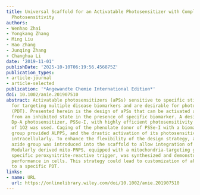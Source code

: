 ```yaml
---
title: Universal Scaffold for an Activatable Photosensitizer with Completely Inhibited
  Photosensitivity
authors:
- Wenhao Zhai
- Yongkang Zhang
- Ming Liu
- Hao Zhang
- Junqing Zhang
- Changhua Li
date: '2019-11-01'
publishDate: '2025-10-10T06:19:56.456875Z'
publication_types:
- article-journal
- article-selected
publication: '*Angewandte Chemie International Edition*'
doi: 10.1002/anie.201907510
abstract: Activatable photosensitizers (aPSs) sensitive to specific stimuli hold potential
  for targeting multiple disease biomarkers and are desirable for photodynamic therapy
  (PDT). Presented herein is the design of aPSs that can be activated and fully recover
  from an inhibited state in the presence of specific biomarker. A designed long-wavelength
  Dp-A photosensitizer, PSSe-I, with highly efficient photosensitivity for generation
  of 1O2 was used. Caging of the phenolate donor of PSSe-I with a biomarker-sensitive
  group provided ALPPS, and the drastic activation of its photosensitivity was demonstrated
  intracellularly. To enhance the flexibility of the design strategy, a clickable
  azide group was introduced into the scaffold to allow integration of more functionality.
  Modularly derived mito-PNPS, equipped with a mitochondria-targeting group and a
  specific peroxynitrite-reactive trigger, was synthesized and demonstrated superior
  performance in cells. This strategy could lead to customization of aPSs applicable
  to a specific PDT.
links:
- name: URL
  url: https://onlinelibrary.wiley.com/doi/10.1002/anie.201907510
---
```

